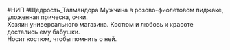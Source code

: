#НИП #Щедрость_Талмандора 
Мужчина в розово-фиолетовом пиджаке, уложенная прическа, очки.  
Хозяин универсального магазина. Костюм и любовь к красоте достались ему бабушки.  
Носит костюм, чтобы помнить о ней. 